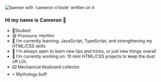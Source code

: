 ![banner with 'cameron o'toole' written on it](./CAMERON%20O’TOOLE.jpg)


### Hi my name is Cameron 👋

- 📝Student
- 😄 Pronouns: He/Him 
- 🌱 I’m currently learning: JavaScript, TypeScript, and strengthening my HTML/CSS skills
- 🤔 I'm always open to learn new tips and tricks, or just new things overall
- 🔭 I’m currently working on: 10 mini HTML/CSS projects to keep the dust off LOL
- ⌨️ Mechanical Keyboard collector
- ⚡ Mythology buff 
